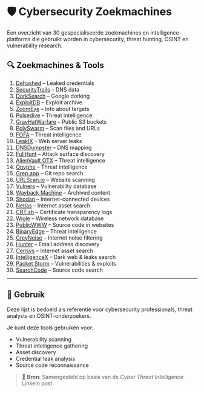 # 🛡️ Cybersecurity Zoekmachines
Een overzicht van 30 gespecialiseerde zoekmachines en intelligence-platforms die gebruikt worden in cybersecurity, threat hunting, OSINT en vulnerability research.

## 🔍 Zoekmachines & Tools
1. [Dehashed](https://www.dehashed.com) – Leaked credentials  
2. [SecurityTrails](https://securitytrails.com) – DNS data  
3. [DorkSearch](https://dorksearch.com) – Google dorking  
4. [ExploitDB](https://www.exploit-db.com) – Exploit archive  
5. [ZoomEye](https://www.zoomeye.org) – Info about targets  
6. [Pulsedive](https://pulsedive.com) – Threat intelligence  
7. [GrayHatWarfare](https://grayhatwarfare.com) – Public S3 buckets  
8. [PolySwarm](https://polyswarm.io) – Scan files and URLs  
9. [FOFA](https://fofa.info) – Threat intelligence  
10. [LeakIX](https://leakix.net) – Web server leaks  
11. [DNSDumpster](https://dnsdumpster.com) – DNS mapping  
12. [FullHunt](https://fullhunt.io) – Attack surface discovery  
13. [AlienVault OTX](https://otx.alienvault.com) – Threat intelligence  
14. [Onyphe](https://www.onyphe.io) – Threat intelligence  
15. [Grep.app](https://grep.app) – Git repo search  
16. [URLScan.io](https://urlscan.io) – Website scanning  
17. [Vulners](https://vulners.com) – Vulnerability database  
18. [Wayback Machine](https://archive.org/web) – Archived content  
19. [Shodan](https://www.shodan.io) – Internet-connected devices  
20. [Netlas](https://app.netlas.io) – Internet asset search  
21. [CRT.sh](https://crt.sh) – Certificate transparency logs  
22. [Wigle](https://wigle.net) – Wireless network database  
23. [PublicWWW](https://publicwww.com) – Source code in websites  
24. [BinaryEdge](https://www.binaryedge.io) – Threat intelligence  
25. [GreyNoise](https://www.greynoise.io) – Internet noise filtering  
26. [Hunter](https://hunter.io) – Email address discovery  
27. [Censys](https://censys.io) – Internet asset search  
28. [IntelligenceX](https://intelx.io) – Dark web & leaks search  
29. [Packet Storm](https://packetstormsecurity.com) – Vulnerabilities & exploits  
30. [SearchCode](https://searchcode.com) – Source code search  

---
## 📎 Gebruik
Deze lijst is bedoeld als referentie voor cybersecurity professionals, threat analysts en OSINT-onderzoekers. 

Je kunt deze tools gebruiken voor:
- Vulnerability scanning
- Threat intelligence gathering
- Asset discovery
- Credential leak analysis
- Source code reconnaissance

> 📌 **Bron**: 
Samengesteld op basis van de *Cyber Threat Intelligence* LinkeIn post.

